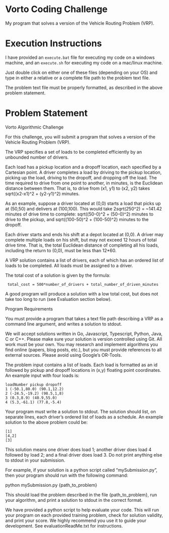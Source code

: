 # Vorto Coding Challenge
My program that solves a version of the Vehicle Routing Problem (VRP).

# Execution Instructions

I have provided an `execute.bat` file for executing my code on a windows machine, and an `execute.sh` for executing my code on a mac/linux machine.

Just double click on either one of these files (depending on your OS) and type in either a relative or a complete file path to the problem text file.

The problem text file must be properly formatted, as described in the above problem statement.


# Problem Statement
Vorto Algorithmic Challenge

For this challenge, you will submit a program that solves a version of the Vehicle Routing Problem (VRP). 

The VRP specifies a set of loads to be completed efficiently by an unbounded number of drivers.

Each load has a pickup location and a dropoff location, each specified by a Cartesian point. A driver completes a load by driving to the pickup location, picking up the load, driving to the dropoff, and dropping off the load. The time required to drive from one point to another, in minutes, is the Euclidean distance between them. That is, to drive from (x1, y1) to (x2, y2) takes sqrt((x2-x1)^2 + (y2-y1)^2) minutes.

As an example, suppose a driver located at (0,0) starts a load that picks up at (50,50) and delivers at (100,100). This would take 2*sqrt(2*50^2) = ~141.42 minutes of drive time to complete: sqrt((50-0)^2 + (50-0)^2) minutes to drive to the pickup, and sqrt((100-50)^2 + (100-50)^2) minutes to the dropoff.

Each driver starts and ends his shift at a depot located at (0,0). A driver may complete multiple loads on his shift, but may not exceed 12 hours of total drive time. That is, the total Euclidean distance of completing all his loads, including the return to (0,0), must be less than 12*60.

A VRP solution contains a list of drivers, each of which has an ordered list of loads to be completed. All loads must be assigned to a driver.

The total cost of a solution is given by the formula:

	 total_cost = 500*number_of_drivers + total_number_of_driven_minutes 

A good program will produce a solution with a low total cost, but does not take too long to run (see Evaluation section below).

Program Requirements

You must provide a program that takes a text file path describing a VRP as a command line argument, and writes a solution to stdout. 

We will accept solutions written in Go, Javascript, Typescript, Python, Java, C or C++. Please make sure your solution is version controlled using Git. All work must be your own. You may research and implement algorithms you find online (papers, blog posts, etc.), but you must provide references to all external sources. Please avoid using Google’s OR-Tools.

The problem input contains a list of loads. Each load is formatted as an id followed by pickup and dropoff locations in (x,y) floating point coordinates. An example input with four loads is:
```
loadNumber pickup dropoff
1 (-50.1,80.0) (90.1,12.2)
2 (-24.5,-19.2) (98.5,1,8)
3 (0.3,8.9) (40.9,55.0)
4 (5.3,-61.1) (77.8,-5.4)
```

Your program must write a solution to stdout. The solution should list, on separate lines, each driver’s ordered list of loads as a schedule. An example solution to the above problem could be:
```
[1]
[4,2]
[3]
```
This solution means one driver does load 1; another driver does load 4 followed by load 2; and a final driver does load 3. Do not print anything else to stdout in your submission.

For example, if your solution is a python script called “mySubmission.py”, then your program should run with the following command:

python mySubmission.py {path_to_problem}

This should load the problem described in the file {path_to_problem}, run your algorithm, and print a solution to stdout in the correct format.

We have provided a python script to help evaluate your code. This will run your program on each provided training problem, check for solution validity, and print your score. We highly recommend you use it to guide your development. See evaluationReadMe.txt for instructions. 
